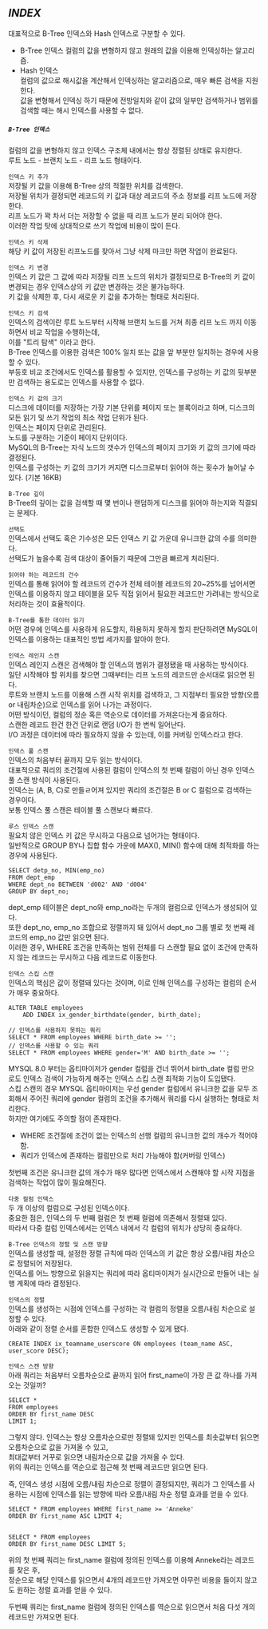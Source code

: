 ## ***INDEX***
  
대표적으로 B-Tree 인덱스와 Hash 인덱스로 구분할 수 있다.  

- B-Tree 인덱스
컬럼의 값을 변형하지 않고 원래의 값을 이용해 인덱싱하는 알고리즘.  
- Hash 인덱스  
컬럼의 값으로 해시값을 계산해서 인덱싱하는 알고리즘으로, 매우 빠른 검색을 지원한다.  
값을 변형해서 인덱싱 하기 때문에 전방일치와 같이 값의 일부만 검색하거나 범위를 검색할 때는 해시 인덱스를 사용할 수 없다.  



  
##### `B-Tree 인덱스`  
컬럼의 값을 변형하지 않고 인덱스 구조체 내에서는 항상 정렬된 상태로 유지한다.  
루트 노드 - 브랜치 노드 - 리프 노드 형태이다.  

`인덱스 키 추가`  
저장될 키 값을 이용해 B-Tree 상의 적절한 위치를 검색한다.  
저장될 위치가 결정되면 레코드의 키 값과 대상 레코드의 주소 정보를 리프 노드에 저장한다.  
리프 노드가 꽉 차서 더는 저장할 수 없을 때 리프 노드가 분리 되어야 한다.  
이러한 작업 탓에 상대적으로 쓰기 작업에 비용이 많이 든다.  

`인덱스 키 삭제`  
해당 키 값이 저장된 리프노드를 찾아서 그냥 삭제 마크만 하면 작업이 완료된다.  

`인덱스 키 변경`  
인덱스 키 값은 그 값에 따라 저장될 리프 노드의 위치가 결정되므로 B-Tree의 키 값이 변경되는 경우 인덱스상의 키 값만 변경하는 것은 불가능하다.  
키 값을 삭제한 후, 다시 새로운 키 값을 추가하는 형태로 처리된다.  

`인덱스 키 검색`  
인덱스의 검색이란 루트 노드부터 시작해 브랜치 노드를 거쳐 최종 리프 노드 까지 이동하면서 비교 작업을 수행하는데,  
이를 "트리 탐색" 이라고 한다.  
B-Tree 인덱스를 이용한 검색은 100% 일치 또는 값을 앞 부분만 일치하는 경우에 사용할 수 있다.  
부등호 비교 조건에서도 인덱스를 활용할 수 있지만, 인덱스를 구성하는 키 값의 뒷부분만 검색하는 용도로는 인덱스를 사용할 수 없다.  

`인덱스 키 값의 크기`  
디스크에 데이터를 저장하는 가장 기본 단위를 페이지 또는 블록이라고 하며, 디스크의 모든 읽기 및 쓰기 작업의 최소 작업 단위가 된다.  
인덱스는 페이지 단위로 관리된다.  
노드를 구분하는 기준이 페이지 단위이다.  
MySQL의 B-Tree는 자식 노드의 갯수가 인덱스의 페이지 크기와 키 값의 크기에 따라 결정된다.    
인덱스를 구성하는 키 값의 크기가 커지면 디스크로부터 읽어야 하는 횟수가 늘어날 수 있다. (기본 16KB)  

`B-Tree 깊이`  
B-Tree의 깊이는 값을 검색할 때 몇 번이나 랜덤하게 디스크를 읽어야 하는지와 직결되는 문제다.  

`선택도`  
인덱스에서 선택도 혹은 기수성은 모든 인덱스 키 값 가운데 유니크한 값의 수를 의미한다.  
선택도가 높을수록 검색 대상이 줄어들기 때문에 그만큼 빠르게 처리된다.  

`읽어야 하는 레코드의 건수`  
인덱스를 통해 읽어야 할 레코드의 건수가 전체 테이블 레코드의 20~25%를 넘어서면 인덱스를 이용하지 않고 테이블을 모두 직접 읽어서 필요한 레코드만 가려내는 방식으로 처리하는 것이 효율적이다.  

`B-Tree를 통한 데이터 읽기`  
어떤 경우에 인덱스를 사용하게 유도할지, 하용하지 못하게 할지 판단하려면 MySQL이 인덱스를 이용하는 대표적인 방법 세가지를 알아야 한다.  

`인덱스 레인지 스캔`  
인덱스 레인지 스캔은 검색해야 할 인덱스의 범위가 결정됐을 때 사용하는 방식이다.  
일단 시작해야 할 위치를 찾으면 그때부터는 리프 노드의 레코드만 순서대로 읽으면 된다.  
루트와 브랜치 노드를 이용해 스캔 시작 위치를 검색하고, 그 지점부터 필요한 방향(오름 or 내림차순)으로 인덱스를 읽어 나가는 과정이다.  
어떤 방식이던, 컬럼의 정순 혹은 역순으로 데이터를 가져온다는게 중요하다.  
스캔한 레코드 한건 한건 단위로 랜덤 I/O가 한 번씩 일어난다.  
I/O 과정은 데이터에 따라 필요하지 않을 수 있는데, 이를 커버링 인덱스라고 한다.  

`인덱스 풀 스캔`  
인덱스의 처음부터 끝까지 모두 읽는 방식이다.  
대표적으로 쿼리의 조건절에 사용된 컬럼이 인덱스의 첫 번째 컬럼이 아닌 경우 인덱스 풀 스캔 방식이 사용된다.  
인덱스는 (A, B, C)로 만들ㄹ어져 있지만 쿼리의 조건절은 B or C 컬럼으로 검색하는 경우이다.  
보통 인덱스 풀 스캔은 테이블 풀 스캔보다 빠르다.  

`루스 인덱스 스캔`  
필요치 않은 인덱스 키 값은 무시하고 다음으로 넘어가는 형태이다.  
일반적으로 GROUP BY나 집합 함수 가운에 MAX(), MIN() 함수에 대해 최적화를 하는 경우에 사용된다.  

```
SELECT detp_no, MIN(emp_no)
FROM dept_emp
WHERE dept_no BETWEEN 'd002' AND 'd004'
GROUP BY dept_no;
```  
dept_emp 테이블은 dept_no와 emp_no라는 두개의 컬럼으로 인덱스가 생성되어 있다.    
또한 dept_no, emp_no 조합으로 정렬까지 돼 있어서 dept_no 그룹 별로 첫 번째 레코드의 emp_no 값만 읽으면 된다.  
이러한 경우, WHERE 조건을 만족하는 범위 전체를 다 스캔할 필요 없이 조건에 만족하지 않는 레코드는 무시하고 다음 레코드로 이동한다.  

`인덱스 스킵 스캔`  
인덱스의 핵심은 값이 정렬돼 있다는 것이며, 이로 인해 인덱스를 구성하는 컬럼의 순서가 매우 중요하다.  

```  
ALTER TABLE employees
    ADD INDEX ix_gender_birthdate(gender, birth_date);
    
// 인덱스를 사용하지 못하는 쿼리
SELECT * FROM employees WHERE birth_date >= '';
// 인덱스를 사용할 수 있는 쿼리
SELECT * FROM employees WHERE gender='M' AND birth_date >= '';
```   
MYSQL 8.0 부터는 옵티마이저가 gender 컬럼을 건너 뛰어서 birth_date 컬럼 만으로도 인덱스 검색이 가능하게 해주는 인덱스 스킵 스캔 최적화 기능이 도입됐다.  
스킵 스캔의 경우 MYSQL 옵티마이저는 우선 gender 컬럼에서 유니크한 값을 모두 조회해서 주어진 쿼리에 gender 컬럼의 조건을 추가해서 쿼리를 다시 실행하는 형태로 처리한다.  
하지만 여기에도 주의할 점이 존재한다.  
- WHERE 조건절에 조건이 없는 인덱스의 선행 컬럼의 유니크한 값의 개수가 적어야 함.  
- 쿼리가 인덱스에 존재하는 컬럼만으로 처리 가능해야 함(커버링 인덱스)  

첫번째 조건은 유니크한 값의 개수가 매우 많다면 인덱스에서 스캔해야 할 시작 지점을 검색하는 작업이 많이 필요해진다.  

`다중 컬럼 인덱스`  
두 개 이상의 컬럼으로 구성된 인덱스이다.  
중요한 점은, 인덱스의 두 번째 컬럼은 첫 번째 컬럼에 의존해서 정렬돼 있다.  
따라서 다중 컬럼 인덱스에서는 인덱스 내에서 각 컬럼의 위치가 상당히 중요하다.  

`B-Tree 인덱스의 정렬 및 스캔 방향`  
인덱스를 생성할 때, 설정한 정렬 규칙에 따라 인덱스의 키 값은 항상 오름/내림 차순으로 정렬되어 저장된다.  
인덱스를 어느 방향으로 읽을지는 쿼리에 따라 옵티마이저가 실시간으로 만들어 내는 실행 계획에 따라 결정된다.  

`인덱스의 정렬`  
인덱스를 생성하는 시점에 인덱스를 구성하는 각 컬럼의 정렬을 오름/내림 차순으로 설정할 수 있다.  
아래와 같이 정렬 순서를 혼합한 인덱스도 생성할 수 있게 됐다.  
```
CREATE INDEX ix_teamname_userscore ON employees (team_name ASC, user_score DESC);
```

`인덱스 스캔 방향`  
아래 쿼리는 처음부터 오름차순으로 끝까지 읽어 first_name이 가장 큰 값 하나를 가져오는 것일까?  
```
SELECT *
FROM employees
ORDER BY first_name DESC
LIMIT 1;
```

그렇지 않다.  인덱스는 항상 오름차순으로만 정렬돼 있지만 인덱스를 최솟값부터 읽으면 오름차순으로 값을 가져올 수 있고,  
최대값부터 거꾸로 읽으면 내림차순으로 값을 가져올 수 있다.  
위의 쿼리는 인덱스를 역순으로 접근해 첫 번째 레코드만 읽으면 된다.  
  
즉, 인덱스 생성 시점에 오름/내림 차순으로 정렬이 결정되지만, 쿼리가 그 인덱스를 사용하는 시점에 인덱스를 읽는 방향에 따라 오름/내림 차순 정렬 효과를 얻을 수 있다.  


```  
SELECT * FROM employees WHERE first_name >= 'Anneke'
ORDER BY first_name ASC LIMIT 4;


SELECT * FROM employees
ORDER BY first_name DESC LIMIT 5;
```
위의 첫 번째 쿼리는 first_name 컬럼에 정의된 인덱스를 이용해 Anneke라는 레코드를 찾은 후,  
정순으로 해당 인덱스를 읽으면서 4개의 레코드만 가져오면 아무런 비용을 들이지 않고도 원하는 정렬 효과를 얻을 수 있다.  

두번째 쿼리는 first_name 컬럼에 정의된 인덱스를 역순으로 읽으면서 처음 다섯 개의 레코드만 가져오면 된다.  








